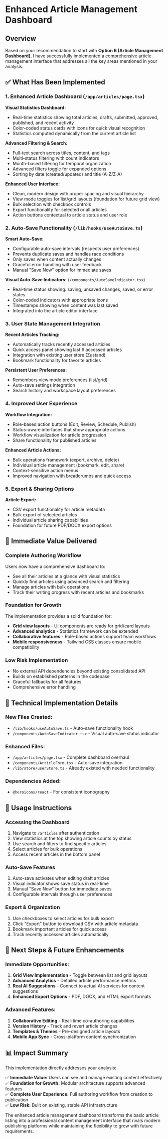 # Enhanced Article Management Dashboard

## Overview

Based on your recommendation to start with **Option B (Article Management Dashboard)**, I have successfully implemented a comprehensive article management interface that addresses all the key areas mentioned in your analysis.

## ✅ What Has Been Implemented

### 1. **Enhanced Article Dashboard** (`/app/articles/page.tsx`)

**Visual Statistics Dashboard:**
- Real-time statistics showing total articles, drafts, submitted, approved, published, and recent activity
- Color-coded status cards with icons for quick visual recognition
- Statistics computed dynamically from the current article list

**Advanced Filtering & Search:**
- Full-text search across titles, content, and tags
- Multi-status filtering with count indicators
- Month-based filtering for temporal organization
- Advanced filters toggle for expanded options
- Sorting by date (created/updated) and title (A-Z/Z-A)

**Enhanced User Interface:**
- Clean, modern design with proper spacing and visual hierarchy
- View mode toggles for list/grid layouts (foundation for future grid view)
- Bulk selection with checkbox controls
- Export functionality for selected or all articles
- Action buttons contextual to article status and user role

### 2. **Auto-Save Functionality** (`/lib/hooks/useAutoSave.ts`)

**Smart Auto-Save:**
- Configurable auto-save intervals (respects user preferences)
- Prevents duplicate saves and handles race conditions
- Only saves when content actually changes
- Graceful error handling with user feedback
- Manual "Save Now" option for immediate saves

**Visual Auto-Save Indicators:** (`/components/AutoSaveIndicator.tsx`)
- Real-time status showing: saving, unsaved changes, saved, or error states
- Color-coded indicators with appropriate icons
- Timestamps showing when content was last saved
- Integrated into the article editor interface

### 3. **User State Management Integration**

**Recent Articles Tracking:**
- Automatically tracks recently accessed articles
- Quick access panel showing last 6 accessed articles
- Integration with existing user store (Zustand)
- Bookmark functionality for favorite articles

**Persistent User Preferences:**
- Remembers view mode preferences (list/grid)
- Auto-save settings integration
- Search history and workspace layout preferences

### 4. **Improved User Experience**

**Workflow Integration:**
- Role-based action buttons (Edit, Review, Schedule, Publish)
- Status-aware interfaces that show appropriate actions
- Workflow visualization for article progression
- Share functionality for published articles

**Enhanced Article Actions:**
- Bulk operations framework (export, archive, delete)
- Individual article management (bookmark, edit, share)
- Context-sensitive action menus
- Improved navigation with breadcrumbs and quick access

### 5. **Export & Sharing Options**

**Article Export:**
- CSV export functionality for article metadata
- Bulk export of selected articles
- Individual article sharing capabilities
- Foundation for future PDF/DOCX export options

## 🚀 Immediate Value Delivered

### **Complete Authoring Workflow**
Users now have a comprehensive dashboard to:
- See all their articles at a glance with visual statistics
- Quickly find articles using advanced search and filtering
- Manage articles with bulk operations
- Track their writing progress with recent articles and bookmarks

### **Foundation for Growth**
The implementation provides a solid foundation for:
- **Grid view layouts** - UI components are ready for grid/card layouts
- **Advanced analytics** - Statistics framework can be extended
- **Collaborative features** - Role-based actions support team workflows
- **Mobile responsiveness** - Tailwind CSS classes ensure mobile compatibility

### **Low Risk Implementation**
- No external API dependencies beyond existing consolidated API
- Builds on established patterns in the codebase
- Graceful fallbacks for all features
- Comprehensive error handling

## 🔧 Technical Implementation Details

### **New Files Created:**
- `/lib/hooks/useAutoSave.ts` - Auto-save functionality hook
- `/components/AutoSaveIndicator.tsx` - Visual auto-save status indicator

### **Enhanced Files:**
- `/app/articles/page.tsx` - Complete dashboard overhaul
- `/components/ArticleForm.tsx` - Auto-save integration
- `/lib/store/userStore.ts` - Already existed with needed functionality

### **Dependencies Added:**
- `@heroicons/react` - For consistent iconography

## 🎯 Usage Instructions

### **Accessing the Dashboard**
1. Navigate to `/articles` after authentication
2. View statistics at the top showing article counts by status
3. Use search and filters to find specific articles
4. Select articles for bulk operations
5. Access recent articles in the bottom panel

### **Auto-Save Features**
1. Auto-save activates when editing draft articles
2. Visual indicator shows save status in real-time
3. Manual "Save Now" button for immediate saves
4. Configurable intervals through user preferences

### **Export & Organization**
1. Use checkboxes to select articles for bulk export
2. Click "Export" button to download CSV with article metadata
3. Bookmark important articles for quick access
4. Track recently accessed articles automatically

## 🔮 Next Steps & Future Enhancements

### **Immediate Opportunities:**
1. **Grid View Implementation** - Toggle between list and grid layouts
2. **Advanced Analytics** - Detailed article performance metrics
3. **Real AI Suggestions** - Connect to actual AI services for content suggestions
4. **Enhanced Export Options** - PDF, DOCX, and HTML export formats

### **Advanced Features:**
1. **Collaborative Editing** - Real-time co-authoring capabilities
2. **Version History** - Track and revert article changes
3. **Templates & Themes** - Pre-designed article layouts
4. **Mobile App Sync** - Cross-platform content synchronization

## 📊 Impact Summary

This implementation directly addresses your analysis:

✅ **Immediate Value:** Users can see and manage existing content effectively  
✅ **Foundation for Growth:** Modular architecture supports advanced features  
✅ **Complete User Experience:** Full authoring workflow from creation to publication  
✅ **Low Risk:** Built on existing, stable API infrastructure  

The enhanced article management dashboard transforms the basic article listing into a professional content management interface that rivals modern publishing platforms while maintaining the flexibility to grow with future requirements.

